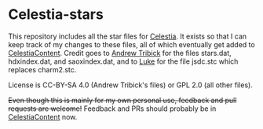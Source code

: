# Celestia-stars
This repository includes all the star files for [Celestia](https://github.com/CelestiaProject/Celestia).
It exists so that I can keep track of my changes to these files, all of which eventually get added to [CelestiaContent](https://github.com/CelestiaProject/CelestiaContent).
Credit goes to [Andrew Tribick](https://github.com/ajtribick) for the files stars.dat, hdxindex.dat, and saoxindex.dat,
and to [Luke](https://github.com/LukeCEL) for the file jsdc.stc which replaces charm2.stc.

License is CC-BY-SA 4.0 (Andrew Tribick's files) or GPL 2.0 (all other files).

~~Even though this is mainly for my own personal use, feedback and pull requests are welcome!~~
Feedback and PRs should probably be in [CelestiaContent](https://github.com/CelestiaProject/CelestiaContent) now.
